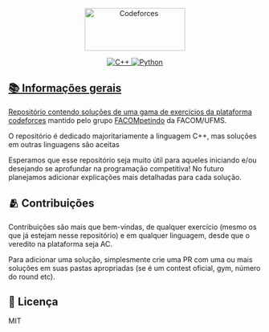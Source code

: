 <p align="center">
<a href="https://www.codeforces.com">
<img src="https://codeforces.org/s/75966/images/codeforces-sponsored-by-ton.png" alt="Codeforces" width="200" height="85"/>
</p>

<p align='center'>
<img alt="C++" src="https://img.shields.io/badge/C++--F34B7D.svg?logo=cplusplus">
<img alt="Python" src="https://img.shields.io/badge/Python-3572A5?style=flat&logo=python&logoColor=white">
</p>

## 📚 Informações gerais

Repositório contendo soluções de uma gama de exercícios da plataforma [codeforces](https://codeforces.com/) mantido pelo grupo [FACOMpetindo](https://www.instagram.com/facompetindo/) da FACOM/UFMS.

O repositório é dedicado majoritariamente a linguagem C++, mas soluções em outras linguagens são aceitas

Esperamos que esse repositório seja muito útil para aqueles iniciando e/ou desejando se aprofundar na programação competitiva! No futuro planejamos adicionar explicações mais detalhadas para cada solução.

## 🫂 Contribuições

Contribuições são mais que bem-vindas, de qualquer exercício (mesmo os que já estejam nesse repositório) e em qualquer linguagem, desde que o veredito na plataforma seja AC.

Para adicionar uma solução, simplesmente crie uma PR com uma ou mais soluções em suas pastas apropriadas (se é um contest oficial, gym, número do round etc).

## 📃 Licença
MIT
